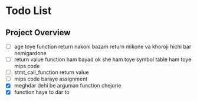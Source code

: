# Todo List

## Project Overview

- [ ] age toye function return nakoni bazam return mikone va khoroji hichi bar nemigardone
- [ ] return value function ham bayad ok she ham toye symbol table ham toye mips code
- [ ] stmt_call_function return value
- [ ] mips code baraye assignment
- [x] meghdar dehi be arguman function chejorie
- [x] function haye to dar to